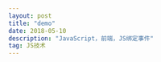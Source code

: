 ```yaml
---
layout: post
title: "demo"
date: 2018-05-10 
description: "JavaScript，前端，JS绑定事件"
tag: JS技术 
---   
```


